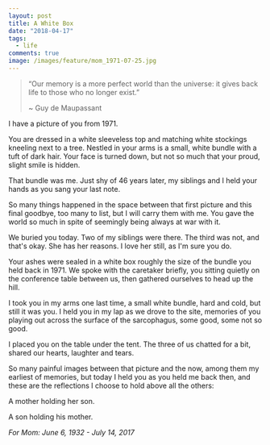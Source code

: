 ```yaml
---
layout: post
title: A White Box
date: "2018-04-17"
tags:
  - life
comments: true
image: /images/feature/mom_1971-07-25.jpg
---
```


> “Our memory is a more perfect world than the universe: it gives back life to
> those who no longer exist.”
>
> ~ Guy de Maupassant

I have a picture of you from 1971.

You are dressed in a white sleeveless top and matching white stockings kneeling
next to a tree. Nestled in your arms is a small, white bundle with a tuft of
dark hair. Your face is turned down, but not so much that your proud, slight
smile is hidden.

That bundle was me. Just shy of 46 years later, my siblings and I held your
hands as you sang your last note.

So many things happened in the space between that first picture and this final
goodbye, too many to list, but I will carry them with me. You gave the world so
much in spite of seemingly being always at war with it.

We buried you today. Two of my siblings were there. The third was not, and
that's okay. She has her reasons. I love her still, as I'm sure you do.

Your ashes were sealed in a white box roughly the size of the bundle you held
back in 1971. We spoke with the caretaker briefly, you sitting quietly on the
conference table between us, then gathered ourselves to head up the hill.

I took you in my arms one last time, a small white bundle, hard and cold, but
still it was you. I held you in my lap as we drove to the site, memories of you
playing out across the surface of the sarcophagus, some good, some not so good.

I placed you on the table under the tent. The three of us chatted for a bit,
shared our hearts, laughter and tears.

So many painful images between that picture and the now, among them my earliest
of memories, but today I held you as you held me back then, and these are the
reflections I choose to hold above all the others:

A mother holding her son.

A son holding his mother.

_For Mom: June 6, 1932 - July 14, 2017_
